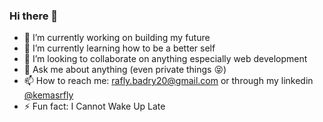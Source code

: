 ### Hi there 👋

- 🔭 I’m currently working on building my future
- 🌱 I’m currently learning how to be a better self
- 👯 I’m looking to collaborate on anything especially web development
- 💬 Ask me about anything (even private things 😝)
- 📫 How to reach me: rafly.badry20@gmail.com or through my linkedin [@kemasrfly](https://www.linkedin.com/in/kemasrafly/)
- ⚡ Fun fact: I Cannot Wake Up Late

<!-- 
**grandier/grandier** is a ✨ _special_ ✨ repository because its `README.md` (this file) appears on your GitHub profile.

Here are some ideas to get you started:

- 🔭 I’m currently working on ...
- 🌱 I’m currently learning ...
- 👯 I’m looking to collaborate on ...
- 🤔 I’m looking for help with ...
- 💬 Ask me about ...
- 📫 How to reach me: ...
- 😄 Pronouns: ...
- ⚡ Fun fact: ...
 -->
